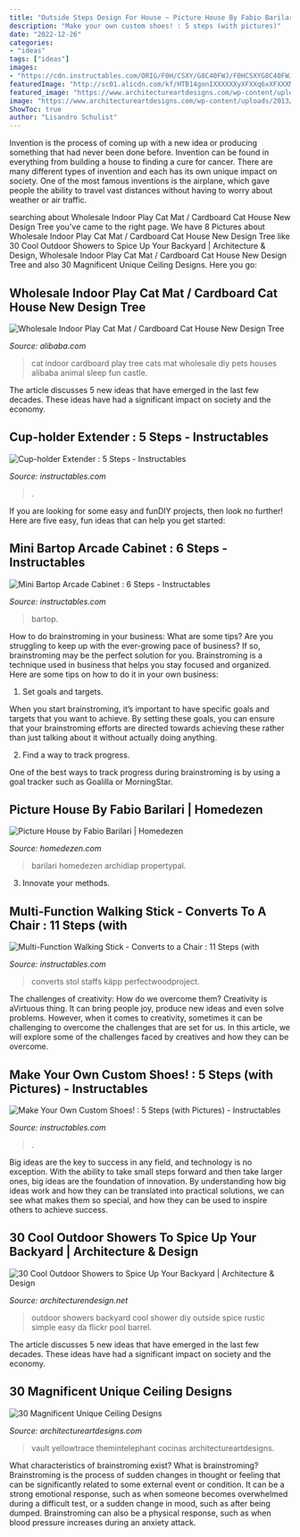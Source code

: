```yaml
---
title: "Outside Steps Design For House ~ Picture House By Fabio Barilari"
description: "Make your own custom shoes! : 5 steps (with pictures)"
date: "2022-12-26"
categories:
- "ideas"
tags: ["ideas"]
images:
- "https://cdn.instructables.com/ORIG/F0H/CSXY/G8C40FWJ/F0HCSXYG8C40FWJ.jpg?width=2100"
featuredImage: "http://sc01.alicdn.com/kf/HTB14gonIXXXXXXyXFXXq6xXFXXXM/204986297/HTB14gonIXXXXXXyXFXXq6xXFXXXM.jpg"
featured_image: "https://www.architectureartdesigns.com/wp-content/uploads/2013/08/3017-600x817.jpg"
image: "https://www.architectureartdesigns.com/wp-content/uploads/2013/08/3017-600x817.jpg"
ShowToc: true
author: "Lisandro Schulist"
---
```



Invention is the process of coming up with a new idea or producing something that had never been done before. Invention can be found in everything from building a house to finding a cure for cancer. There are many different types of invention and each has its own unique impact on society. One of the most famous inventions is the airplane, which gave people the ability to travel vast distances without having to worry about weather or air traffic.

	

		
searching about Wholesale Indoor Play Cat Mat / Cardboard Cat House New Design Tree you've came to the right page. We have 8 Pictures about Wholesale Indoor Play Cat Mat / Cardboard Cat House New Design Tree like 30 Cool Outdoor Showers to Spice Up Your Backyard | Architecture &amp; Design, Wholesale Indoor Play Cat Mat / Cardboard Cat House New Design Tree and also 30 Magnificent Unique Ceiling Designs. Here you go:
		
    
## Wholesale Indoor Play Cat Mat / Cardboard Cat House New Design Tree

<img loading=lazy src="http://sc01.alicdn.com/kf/HTB14gonIXXXXXXyXFXXq6xXFXXXM/204986297/HTB14gonIXXXXXXyXFXXq6xXFXXXM.jpg" onerror="this.onerror=null;this.src='https://tse1.mm.bing.net/th?id=OIP.kxu49K1kUFKoh-paNSd3QAHaIn&amp;pid=15.1';" alt="Wholesale Indoor Play Cat Mat / Cardboard Cat House New Design Tree">

_Source: alibaba.com_

>cat indoor cardboard play tree cats mat wholesale diy pets houses alibaba animal sleep fun castle. 

	

The article discusses 5 new ideas that have emerged in the last few decades. These ideas have had a significant impact on society and the economy.

    
## Cup-holder Extender : 5 Steps - Instructables

<img loading=lazy src="https://cdn.instructables.com/ORIG/F0H/CSXY/G8C40FWJ/F0HCSXYG8C40FWJ.jpg?width=2100" onerror="this.onerror=null;this.src='https://tse1.mm.bing.net/th?id=OIP.Rj6Nph8VA8LZdzYOcO4T9AHaJ4&amp;pid=15.1';" alt="Cup-holder Extender : 5 Steps - Instructables">

_Source: instructables.com_

>. 

	

If you are looking for some easy and funDIY projects, then look no further! Here are five easy, fun ideas that can help you get started: 

    
## Mini Bartop Arcade Cabinet : 6 Steps - Instructables

<img loading=lazy src="https://content.instructables.com/ORIG/F9Z/RFF4/FHY0HEU1/F9ZRFF4FHY0HEU1.jpg?frame=1" onerror="this.onerror=null;this.src='https://tse3.mm.bing.net/th?id=OIP.FEqzP0NA7EG23JjNccuoWAHaJ4&amp;pid=15.1';" alt="Mini Bartop Arcade Cabinet : 6 Steps - Instructables">

_Source: instructables.com_

>bartop. 

	

How to do brainstroming in your business: What are some tips?
Are you struggling to keep up with the ever-growing pace of business? If so, brainstroming may be the perfect solution for you. Brainstroming is a technique used in business that helps you stay focused and organized. Here are some tips on how to do it in your own business: 
1. Set goals and targets.

When you start brainstroming, it’s important to have specific goals and targets that you want to achieve. By setting these goals, you can ensure that your brainstroming efforts are directed towards achieving these rather than just talking about it without actually doing anything. 

2. Find a way to track progress.

One of the best ways to track progress during brainstroming is by using a goal tracker such as Goalilla or MorningStar.

    
## Picture House By Fabio Barilari | Homedezen

<img loading=lazy src="http://www.homedezen.com/wp-content/uploads/2014/12/Picture-House-by-Fabio-Barilari-26.jpg" onerror="this.onerror=null;this.src='https://tse3.mm.bing.net/th?id=OIP.OqzQMxu2meHxppfKmfa86wHaEx&amp;pid=15.1';" alt="Picture House by Fabio Barilari | Homedezen">

_Source: homedezen.com_

>barilari homedezen archidiap propertypal. 

	

3. Innovate your methods.

    
## Multi-Function Walking Stick - Converts To A Chair : 11 Steps (with

<img loading=lazy src="https://content.instructables.com/ORIG/FOW/JHOZ/G1BB7VXU/FOWJHOZG1BB7VXU.jpg?auto=webp&amp;frame=1" onerror="this.onerror=null;this.src='https://tse2.mm.bing.net/th?id=OIP.-uKeHrHqbbuS902thkF52wHaNy&amp;pid=15.1';" alt="Multi-Function Walking Stick - Converts to a Chair : 11 Steps (with">

_Source: instructables.com_

>converts stol staffs käpp perfectwoodproject. 

	

The challenges of creativity: How do we overcome them?
Creativity is aVirtuous thing. It can bring people joy, produce new ideas and even solve problems. However, when it comes to creativity, sometimes it can be challenging to overcome the challenges that are set for us. In this article, we will explore some of the challenges faced by creatives and how they can be overcome.

    
## Make Your Own Custom Shoes! : 5 Steps (with Pictures) - Instructables

<img loading=lazy src="https://content.instructables.com/ORIG/FRE/UE9X/H0OJ63XF/FREUE9XH0OJ63XF.jpg?auto=webp&amp;frame=1" onerror="this.onerror=null;this.src='https://tse4.mm.bing.net/th?id=OIP.Pg7JtfBiu5EmDsk3tJ_wWgHaLH&amp;pid=15.1';" alt="Make Your Own Custom Shoes! : 5 Steps (with Pictures) - Instructables">

_Source: instructables.com_

>. 

	

Big ideas are the key to success in any field, and technology is no exception. With the ability to take small steps forward and then take larger ones, big ideas are the foundation of innovation. By understanding how big ideas work and how they can be translated into practical solutions, we can see what makes them so special, and how they can be used to inspire others to achieve success.

    
## 30 Cool Outdoor Showers To Spice Up Your Backyard | Architecture &amp; Design

<img loading=lazy src="http://cdn.architecturendesign.net/wp-content/uploads/2014/09/diy-outside-shower-4.jpg" onerror="this.onerror=null;this.src='https://tse1.mm.bing.net/th?id=OIP.LsUjfe9jNjIW5-Lsl3LplAHaKM&amp;pid=15.1';" alt="30 Cool Outdoor Showers to Spice Up Your Backyard | Architecture &amp; Design">

_Source: architecturendesign.net_

>outdoor showers backyard cool shower diy outside spice rustic simple easy da flickr pool barrel. 

	

The article discusses 5 new ideas that have emerged in the last few decades. These ideas have had a significant impact on society and the economy.

    
## 30 Magnificent Unique Ceiling Designs

<img loading=lazy src="https://www.architectureartdesigns.com/wp-content/uploads/2013/08/3017-600x817.jpg" onerror="this.onerror=null;this.src='https://tse1.mm.bing.net/th?id=OIP.33Jc0Wipzn04t-gk9X7QLgHaKF&amp;pid=15.1';" alt="30 Magnificent Unique Ceiling Designs">

_Source: architectureartdesigns.com_

>vault yellowtrace themintelephant cocinas architectureartdesigns. 

	

What characteristics of brainstroming exist?
What is brainstroming? Brainstroming is the process of sudden changes in thought or feeling that can be significantly related to some external event or condition. It can be a strong emotional response, such as when someone becomes overwhelmed during a difficult test, or a sudden change in mood, such as after being dumped. Brainstroming can also be a physical response, such as when blood pressure increases during an anxiety attack.

